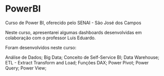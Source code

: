 # PowerBI
Curso de Power BI, oferecido pelo SENAI - São José dos Campos


Neste curso, apresentarei algumas dashboards desenvolvidas em colaboração com o professor Luis Eduardo.

Foram desenvolvidos neste curso:

Análise de Dados;
Big Data;
Conceito de Self-Service BI;
Data Warehouse;
ETL - Extract Transform and Load;
Funções DAX;
Power Pivot;
Power Query;
Power View;
